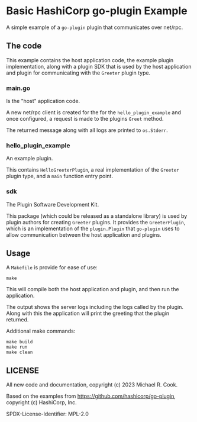 # Basic HashiCorp go-plugin Example

A simple example of a `go-plugin` plugin that communicates over net/rpc.

## The code

This example contains the host application code, the example plugin
implementation, along with a plugin SDK that is used by the host application
and plugin for communicating with the `Greeter` plugin type.

### main.go

Is the "host" application code.

A new net/rpc client is created for the for the `hello_plugin_example` and once
configured, a request is made to the plugins `Greet` method.

The returned message along with all logs are printed to `os.Stderr`.

### hello_plugin_example

An example plugin.

This contains `HelloGreeterPlugin`, a real implementation of the `Greeter`
plugin type, and a `main` function entry point.

### sdk

The Plugin Software Development Kit.

This package (which could be released as a standalone library) is used by
plugin authors for creating `Greeter` plugins. It provides the `GreeterPlugin`,
which is an implementation of the `plugin.Plugin` that `go-plugin` uses to
allow communication between the host application and plugins.


## Usage

A `Makefile` is provide for ease of use:

    make

This will compile both the host application and plugin, and then run the application.

The output shows the server logs including the logs called by the plugin. Along
with this the application will print the greeting that the plugin returned.

Additional make commands:

    make build
    make run
    make clean


## LICENSE

All new code and documentation, copyright (c) 2023 Michael R. Cook.

Based on the examples from https://github.com/hashicorp/go-plugin, copyright (c) HashiCorp, Inc.

SPDX-License-Identifier: MPL-2.0
